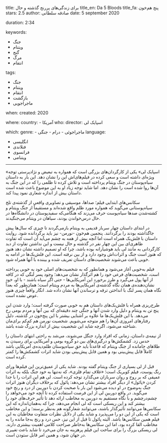 
title: برای زندگی‌های پررنج گذشته و حال
title_en: Da 5 Bloods
title_fa: پنج هم‌خون 
stars: 2.5
author: صادقه سلطانی
date: 5 september 2020

duration: 2:34

keywords:
  - جنگ
  - ویتنام 
  - گنج
  - مرگ
  - انتقام 

tags:
  - جنگ
  - ویتنام
  - انتقام
  - بازگشت
  - ماجراجویی  

when:
  created: 2020

where:
  country:
    - آمریکا
who:
  director: اسپایک لی

which:
  genre:
    - ماجراجوئی
    - درام
    - جنگی
  language: 
   - انگلیسی
   - فنلاندی
   - فرانسوی
   - ویتنامی

---

«اسپایک لی» یکی از کارگردان‌های بزرگی‌ است که همواره به تبعیض و نژادپرستی توجه ویژه‌ای داشته‌ است و سعی کرده در فیلم‌های‌اش این را نشان دهد. این بار به داستان سیاه‌پوستان در جنگ ویتنام پرداخته است و تلاش کرده تا ظلمی را که در این جنگ به آن‌ها روا شده است را نشان دهد. اما شاید توجه زیاد او به این موضوع باعث شده است داستان بیش از اندازه شعاری نمود پیدا کند.

سکانس‌های ابتدایی فیلم؛ صداها، موسیقی و تصاویری واقعی از گذشته‌ی تلخ سیاه‌پوستانی می‌گوید که همواره مورد ظلم واقع شده‌اند و مستقیماً از جنگ ویتنام و کشته‌شدن صدها سیاه‌پوست حرف می‌زند که هنگامی‌که سفیدپوستان در دانشگاه‌ها در حال درس‌خواندن بودند، سیاهان در ویتنام می‌جنگیدند.

در ابتدای داستان چهار سرباز قدیمی به ویتنام بازمی‌گردند تا چیزی که سال‌ها پیش جا‌گذاشته بودند را برگردانند. پنجمین هم‌خون -نورمن- نیز باید برگردانده شود. روایت داستان با فلش‌بک همراه است اما آنچه بیش از همه به چشم می‌آید آن است که تفاوت ظاهری‌‌ای بین این چهار نفر در گذشته و حال نیست و این نداشتن تفاوت از دید کارگردانی به مانند لی باید هوشیارانه بوده باشد، چرا که او تصمیم داشته نشان دهد هنوز که هنوز است جنگ و اثرات‌اش وجود دارد و از بین نرفته است. این فلش‌بک‌ها در ادامه به خوبی باعث می‌شوند شخصیت‌های داستان تعریف شده و بیننده با آنها همراه شود.

فیلم به‌خوبی آغاز می‌شود و همانطور که به شخصیت‌های اصلی خود به خوبی پرداخته است، شخصیت‌های فرعی خود را هم اثرگذار نشان می‌دهد؛ وجود پسر لَنگی که در کافه از آنها پول می‌گیرد و طرز برخورد این آمریکایی‌ها - حتی اگر سیاه باشند - با او، خود نشان‌دهنده‌ی همان نگاه گذشته‌ی آمریکایی‌ها به مردم ویتنام است؛  همان‌طور که بعداً نگاه همان پسر لنگ با انداختن ترقه و ترساندن آنها نشان داده شد. انگار واقعاً چیزی هنوز عوض نشده است. 

طرح‌ریزی همراه با فلش‌بک‌های داستان هم به خوبی صورت گرفته است؛ وارد شدن این پنج تن به ویتنام و دلیل وارد شدن آنها و جنگی چند دقیقه‌ای که بین آنها و مردم بومی رخ می‌دهد. با این فلش‌بک‌ها ما علاوه بر آشنایی بیشتر با این پنج‌خون در گذشته، دلیل رفتارهای امروزی آن‌ها را هم متوجه می‌شویم‌. شخصیت نورمن هم کم‌کم برای‌مان شناخته می‌شود، اگرچه شاید این شخصیت بیش از اندازه بزرگ شده باشد.

از نیمه‌ی داستان، زمانی که افراد وارد جنگل می‌شوند، می‌شد به راحتی انتهای داستان را حدس زد. کشمکش‌ها و درگیری‌های بین دو گروه بومی و آمریکایی برای رسیدن به طلاهای جامانده از جنگ ویتنام که قاعدتاً باید حقِ سیاه‌پوستان ظلم‌دیده‌ی آمریکایی باشد کاملاً قابل پیش‌بینی بود و همین قابل پیش‌بینی بودن شاید اثرات کشمکش‌ها را کمتر کرده است.

قبل از لی بسیاری از جنگ ویتنام گفته بودند. شاید یکی از عمیق‌ترین این فیلم‌ها ورای رنگ پوست، فیلم کوبریک است؛ «غلاف تمام فلزی»، که نه‌تنها به خود جنگ بلکه به اثرات عمیقی که بر روح و روان سربازان می‌گذارد توجه کرده است. لی هم این اثرات را با جدا کردن «پائول» از دیگر افراد بیشتر نشان می‌دهد: پائول که برخلاف دیگران هنوز اثرات جنگ به‌وضوح در او دیده می‌شود این بار با صحبت کردن با دوربین از درد‌ و رنج خود می‌گوید. در واقع دوربینِ لی از این فرصت استفاده کرده تا آنچه خود می‌خواهد را چشم‌در‌چشم و با نگاه مستقیم به دوربین به مخاطب ارائه دهد تا تأثیر حرف‌های خود را بیشتر کند و این ریسکی‌ است که لی انجام می‌دهد، چرا که به‌همان‌اندازه که این سکانس‌ها می‌توانند تأثیرگذار باشند، می‌توانند شعارگونه هم به‌نظر برسند؛ و این مخاطب است که یکی از این دو را می‌پذیرد و شاید یکی از دلایل نظرات متفاوت مخاطبان به این فیلم همین سکانس‌ها باشد. البته پائول تا قبل از این نیز، حس درد و رنج به‌جا مانده را به مخاطب القا کرده بود، اما این سکانس‌ها به‌خاطر صراحت کلامی اهمیت بیشتری دارند. لی ریسکی بزرگ را برای ساخت این فیلم پرهزینه به جان می‌خرد تا شاید باعث تغییری در جهان شود، و همین امر قابل ستودن است.